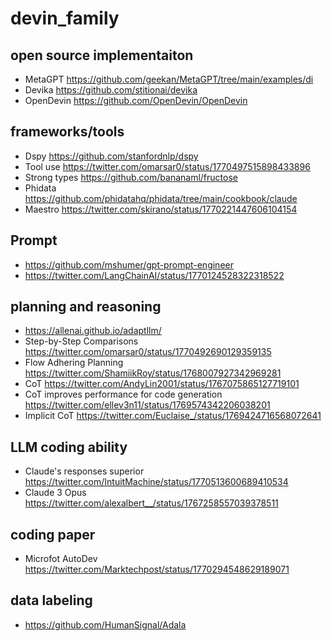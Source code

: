 # devin_family
## open source implementaiton

- MetaGPT https://github.com/geekan/MetaGPT/tree/main/examples/di
- Devika https://github.com/stitionai/devika
- OpenDevin https://github.com/OpenDevin/OpenDevin

## frameworks/tools
- Dspy https://github.com/stanfordnlp/dspy
- Tool use https://twitter.com/omarsar0/status/1770497515898433896
- Strong types https://github.com/bananaml/fructose
- Phidata https://github.com/phidatahq/phidata/tree/main/cookbook/claude
- Maestro https://twitter.com/skirano/status/1770221447606104154

## Prompt
- https://github.com/mshumer/gpt-prompt-engineer
- https://twitter.com/LangChainAI/status/1770124528322318522

## planning and reasoning 
- https://allenai.github.io/adaptllm/
- Step-by-Step Comparisons https://twitter.com/omarsar0/status/1770492690129359135
- Flow Adhering Planning https://twitter.com/ShamiikRoy/status/1768007927342969281
- CoT https://twitter.com/AndyLin2001/status/1767075865127719101
- CoT improves performance for code generation https://twitter.com/ellev3n11/status/1769574342206038201
- Implicit CoT https://twitter.com/Euclaise_/status/1769424716568072641

## LLM coding ability
- Claude's responses superior https://twitter.com/IntuitMachine/status/1770513600689410534
- Claude 3 Opus https://twitter.com/alexalbert__/status/1767258557039378511

## coding paper
- Microfot AutoDev https://twitter.com/Marktechpost/status/1770294548629189071

## data labeling
- https://github.com/HumanSignal/Adala

